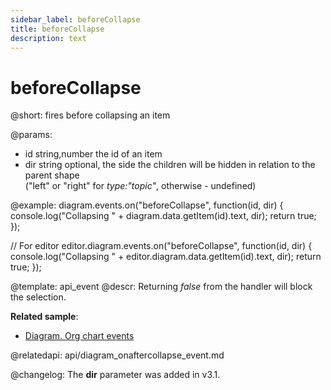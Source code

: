 ```yaml
---
sidebar_label: beforeCollapse
title: beforeCollapse
description: text
---
```


# beforeCollapse

@short: fires before collapsing an item

@params:
- id		string,number		the id of an item 
- dir       string              optional, the side the children will be hidden in relation to the parent shape <br>("left" or "right" for <i>type:"topic"</i>, otherwise - undefined)
  
@example:
diagram.events.on("beforeCollapse", function(id, dir) {
    console.log("Collapsing " + diagram.data.getItem(id).text, dir);
    return true;
});

// For editor
editor.diagram.events.on("beforeCollapse", function(id, dir) {
    console.log("Collapsing " + editor.diagram.data.getItem(id).text, dir);
    return true;
});

@template:	api_event
@descr:
Returning *false* from the handler will block the selection.

**Related sample**:
- [Diagram. Org chart events](https://snippet.dhtmlx.com/l38pct7c)

@relatedapi:
api/diagram_onaftercollapse_event.md

@changelog: The **dir** parameter was added in v3.1.